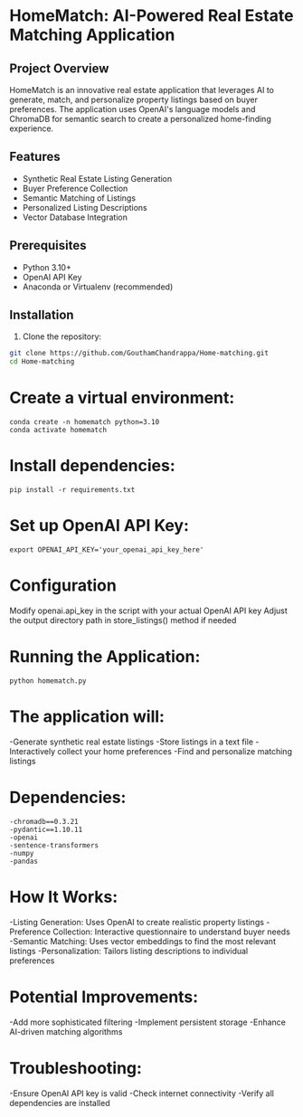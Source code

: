 # HomeMatch: AI-Powered Real Estate Matching Application

## Project Overview

HomeMatch is an innovative real estate application that leverages AI to generate, match, and personalize property listings based on buyer preferences. The application uses OpenAI's language models and ChromaDB for semantic search to create a personalized home-finding experience.

## Features

- Synthetic Real Estate Listing Generation
- Buyer Preference Collection
- Semantic Matching of Listings
- Personalized Listing Descriptions
- Vector Database Integration

## Prerequisites

- Python 3.10+
- OpenAI API Key
- Anaconda or Virtualenv (recommended)

## Installation

1. Clone the repository:
```bash
git clone https://github.com/GouthamChandrappa/Home-matching.git
cd Home-matching
```

# Create a virtual environment:
```
conda create -n homematch python=3.10
conda activate homematch
```
# Install dependencies:
```
pip install -r requirements.txt
```
# Set up OpenAI API Key:
```
export OPENAI_API_KEY='your_openai_api_key_here'
```
# Configuration
Modify openai.api_key in the script with your actual OpenAI API key
Adjust the output directory path in store_listings() method if needed

# Running the Application:
```
python homematch.py
```
# The application will:
-Generate synthetic real estate listings
-Store listings in a text file
-Interactively collect your home preferences
-Find and personalize matching listings

# Dependencies:
```
-chromadb==0.3.21
-pydantic==1.10.11
-openai
-sentence-transformers
-numpy
-pandas
```

# How It Works:
-Listing Generation: Uses OpenAI to create realistic property listings
-Preference Collection: Interactive questionnaire to understand buyer needs
-Semantic Matching: Uses vector embeddings to find the most relevant listings
-Personalization: Tailors listing descriptions to individual preferences

# Potential Improvements:
-Add more sophisticated filtering
-Implement persistent storage
-Enhance AI-driven matching algorithms

# Troubleshooting:
-Ensure OpenAI API key is valid
-Check internet connectivity
-Verify all dependencies are installed




